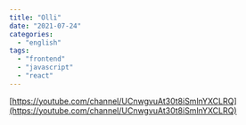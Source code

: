 ```yaml
---
title: "Olli"
date: "2021-07-24"
categories:
  - "english"
tags:
  - "frontend"
  - "javascript"
  - "react"
---
```


[https://youtube.com/channel/UCnwgvuAt30t8iSmlnYXCLRQ](https://youtube.com/channel/UCnwgvuAt30t8iSmlnYXCLRQ)
